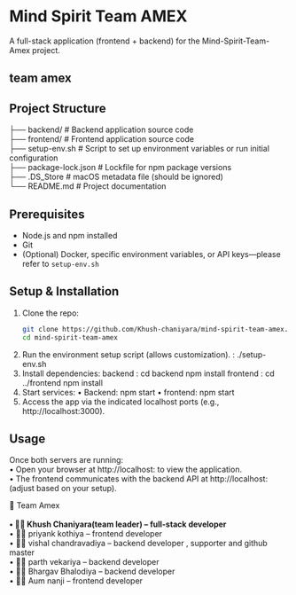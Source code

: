 # Mind Spirit Team AMEX

A full-stack application (frontend + backend) for the Mind-Spirit-Team-Amex project.

<h2>team amex </h2>  

## Project Structure
├── backend/              # Backend application source code<br>
├── frontend/             # Frontend application source code<br>
├── setup-env.sh          # Script to set up environment variables or run initial configuration<br>
├── package-lock.json     # Lockfile for npm package versions<br>
├── .DS_Store             # macOS metadata file (should be ignored)<br>
└── README.md             # Project documentation<br>

## Prerequisites

- Node.js and npm installed  
- Git  
- (Optional) Docker, specific environment variables, or API keys—please refer to `setup-env.sh`

## Setup & Installation

1. Clone the repo:
   ```bash
   git clone https://github.com/Khush-chaniyara/mind-spirit-team-amex.git
   cd mind-spirit-team-amex
   
2.	Run the environment setup script (allows customization). : ./setup-env.sh
3. Install dependencies:
    backend :
     cd backend
     npm install
   frontend :
     cd ../frontend
      npm install
4. Start services:
	•	Backend: npm start
  •	frontend: npm start
5.	Access the app via the indicated localhost ports (e.g., http://localhost:3000).

## Usage

Once both servers are running:<br>
	•	Open your browser at http://localhost:<frontend port> to view the application.<br>
	•	The frontend communicates with the backend API at http://localhost:<backend port> (adjust based on your setup).<br>

 🤝 Team Amex<br><br>
**•	👨‍💻 Khush Chaniyara(team leader) – full-stack developer**<br>
  •	👨‍💻 priyank kothiya  – frontend developer<br>
  •	👨‍💻 vishal chandravadiya – backend developer , supporter and github master<br>
  •	👨‍💻 parth vekariya –  backend developer<br>
  •	👨‍💻 Bhargav Bhalodiya – backend developer<br>
  •	👨‍💻 Aum nanji – frontend developer<br>


